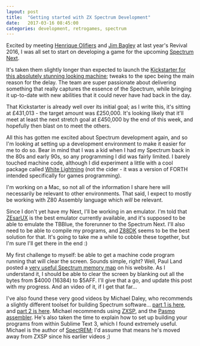 ```yaml
---
layout: post
title:  "Getting started with ZX Spectrum Development"
date:   2017-03-16 08:45:00
categories: development, retrogames, spectrum
---
```

Excited by meeting <a href="https://en.wikipedia.org/wiki/Henrique_Olifiers">Henrique Olifiers</a> and <a href="http://www.jimbagley.co.uk/aboutme.html">Jim Bagley</a> at last year's Revival 2016,
I was all set to start on developing a game for the upcoming <a href="http://www.specnext.com">Spectrum Next</a>.

It's taken them slightly longer than expected to launch the <a href="https://www.kickstarter.com/projects/1835143999/zx-spectrum-next/">Kickstarter for this
absolutely stunning looking machine</a>; tweaks to the spec being the main reason
for the delay. The team are super passionate about delivering something that
really captures the essence of the Spectrum, while bringing it up-to-date with
new abilities that it could never have had back in the day.

That Kickstarter is already well over its initial goal; as I write this, it's
sitting at £431,013 - the target amount was £250,000. It's looking likely that
it'll meet at least the next stretch goal at £450,000 by the end of this week,
and hopefully then blast on to meet the others.

All this has gotten me excited about Spectrum development again, and so I'm
looking at setting up a development environment to make it easier for me to do
so. Bear in mind that I was a kid when I had my Spectrum back in the 80s and
early 90s, so any programming I did was fairly limited. I barely touched machine
code, although I did experiment a little with a cool package called <a href="http://www.worldofspectrum.org/infoseekid.cgi?id=0008967">White
Lightning</a> (not the cider - it was a version of FORTH intended specifically for
games programming).

I'm working on a Mac, so not all of the information I share here will necessarily
be relevant to other environments. That said, I expect to mostly be working with
Z80 Assembly language which _will_ be relevant.

Since I don't yet have my Next, I'll be working in an emulator. I'm told that
<a href="https://sourceforge.net/projects/zesarux/">ZEsarUX</a> is the best emulator currently available, and it's supposed to be able to
emulate the TBBlue, the forerunner to the Spectrum Next. I'll also need to be
able to compile my programs, and <a href="https://www.z88dk.org/">Z88DK</a> seems
to be the best solution for that. It's going to take me a while to cobble these
together, but I'm sure I'll get there in the end :)

My first challenge to myself: be able to get a machine code program running that
will clear the screen. Sounds simple, right? Well, Paul Land posted a <a href="http://www.speccyvirgins.com/2017/05/blog-post_72.html">very
useful Spectrum memory map</a> on his website. As I understand it, I should be
able to clear the screen by blanking out all the bytes from $4000 (16384) to
$5AFF. I'll give that a go, and update this post with my progress. And an video
of it, if I get that far...

I've also found these very good videos by Michael Daley, who recommends a slightly
different toolset for building Spectrum software... <a href="https://vimeo.com/166935577">part 1 is here</a>,
and <a href="https://vimeo.com/167876638">part 2 is here</a>. Michael recommends
using <a href="http://zxsp.blogspot.co.uk/p/about-zxsp.html">ZXSP</a>, and the <a href="http://pasmo.speccy.org">Pasmo assembler</a>. He's also taken the time to explain how to
set up building your programs from within Sublime Text 3, which I found extremely
useful. Michael is the author of <a href="https://github.com/mikedaley/SpectREM">SpectREM</a>;
I'd assume that means he's moved away from ZXSP since his earlier videos ;)
